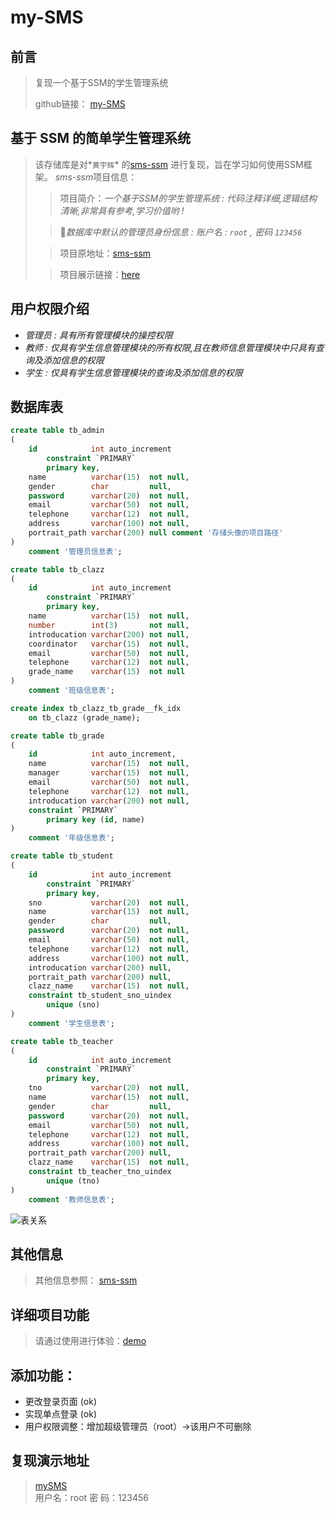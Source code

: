 # my-SMS

## 前言
> 复现一个基于SSM的学生管理系统
>
> github链接： [my-SMS](https://github.com/kleinlsl/my-SMS) 
  

## 基于 SSM 的简单学生管理系统 

> 该存储库是对*`黄宇辉`* 的[sms-ssm](https://github.com/YUbuntu0109/sms-ssm) 进行复现，旨在学习如何使用SSM框架。
> *sms-ssm*项目信息：
> >项目简介：*一个基于SSM的学生管理系统 : 代码注释详细,逻辑结构清晰,非常具有参考,学习价值哟 !*
>
> >🔑*数据库中默认的管理员身份信息 : 账户名 : `root` , 密码 `123456`*
>
> >项目原地址：[sms-ssm](https://github.com/YUbuntu0109/sms-ssm) 
>
> >项目展示链接：[here](http://39.99.140.59:8000/sms/)



## 用户权限介绍

- *管理员 : 具有所有管理模块的操控权限*
- *教师 : 仅具有学生信息管理模块的所有权限,且在教师信息管理模块中只具有查询及添加信息的权限*
- *学生 : 仅具有学生信息管理模块的查询及添加信息的权限*

## 数据库表

```sql
create table tb_admin
(
    id            int auto_increment
        constraint `PRIMARY`
        primary key,
    name          varchar(15)  not null,
    gender        char         null,
    password      varchar(20)  not null,
    email         varchar(50)  not null,
    telephone     varchar(12)  not null,
    address       varchar(100) not null,
    portrait_path varchar(200) null comment '存储头像的项目路径'
)
    comment '管理员信息表';

create table tb_clazz
(
    id            int auto_increment
        constraint `PRIMARY`
        primary key,
    name          varchar(15)  not null,
    number        int(3)       not null,
    introducation varchar(200) not null,
    coordinator   varchar(15)  not null,
    email         varchar(50)  not null,
    telephone     varchar(12)  not null,
    grade_name    varchar(15)  not null
)
    comment '班级信息表';

create index tb_clazz_tb_grade__fk_idx
    on tb_clazz (grade_name);

create table tb_grade
(
    id            int auto_increment,
    name          varchar(15)  not null,
    manager       varchar(15)  not null,
    email         varchar(50)  not null,
    telephone     varchar(12)  not null,
    introducation varchar(200) not null,
    constraint `PRIMARY`
        primary key (id, name)
)
    comment '年级信息表';

create table tb_student
(
    id            int auto_increment
        constraint `PRIMARY`
        primary key,
    sno           varchar(20)  not null,
    name          varchar(15)  not null,
    gender        char         null,
    password      varchar(20)  not null,
    email         varchar(50)  not null,
    telephone     varchar(12)  not null,
    address       varchar(100) not null,
    introducation varchar(200) null,
    portrait_path varchar(200) null,
    clazz_name    varchar(15)  not null,
    constraint tb_student_sno_uindex
        unique (sno)
)
    comment '学生信息表';

create table tb_teacher
(
    id            int auto_increment
        constraint `PRIMARY`
        primary key,
    tno           varchar(20)  not null,
    name          varchar(15)  not null,
    gender        char         null,
    password      varchar(20)  not null,
    email         varchar(50)  not null,
    telephone     varchar(12)  not null,
    address       varchar(100) not null,
    portrait_path varchar(200) null,
    clazz_name    varchar(15)  not null,
    constraint tb_teacher_tno_uindex
        unique (tno)
)
    comment '教师信息表';


```

![表关系](https://raw.githubusercontent.com/YUbuntu0109/SSM-SMS/master/demonstration_picture/SMS-Database-ER.png)



## 其他信息

> 其他信息参照： [sms-ssm](https://github.com/YUbuntu0109/sms-ssm) 
>
> 

## 详细项目功能

> 请通过使用进行体验：[demo](http://39.99.140.59:8000/sms/)



## 添加功能：
- 更改登录页面 (ok)
- 实现单点登录 (ok)
- 用户权限调整：增加超级管理员（root）->该用户不可删除


## 复现演示地址

> [mySMS](http://39.99.140.59:8000/mySMS/)<br>
> 用户名：root
> 密  码：123456